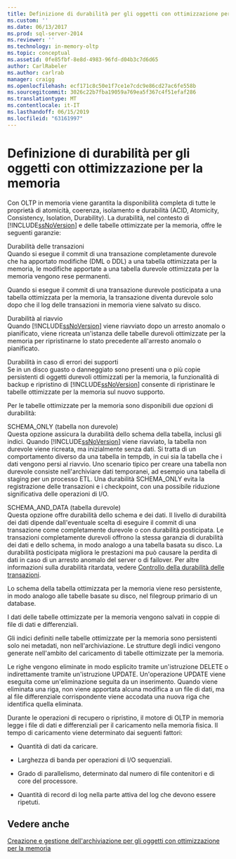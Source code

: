 ```yaml
---
title: Definizione di durabilità per gli oggetti con ottimizzazione per la memoria | Microsoft Docs
ms.custom: ''
ms.date: 06/13/2017
ms.prod: sql-server-2014
ms.reviewer: ''
ms.technology: in-memory-oltp
ms.topic: conceptual
ms.assetid: 0fe85fbf-8e8d-4983-96fd-d04b3c7d6d65
author: CarlRabeler
ms.author: carlrab
manager: craigg
ms.openlocfilehash: ecf171c8c50e1f7ce1e7cdc9e86cd27ac6fe558b
ms.sourcegitcommit: 3026c22b7fba19059a769ea5f367c4f51efaf286
ms.translationtype: MT
ms.contentlocale: it-IT
ms.lasthandoff: 06/15/2019
ms.locfileid: "63161997"
---
```

# <a name="defining-durability-for-memory-optimized-objects"></a>Definizione di durabilità per gli oggetti con ottimizzazione per la memoria
  Con OLTP in memoria viene garantita la disponibilità completa di tutte le proprietà di atomicità, coerenza, isolamento e durabilità (ACID, Atomicity, Consistency, Isolation, Durability). La durabilità, nel contesto di [!INCLUDE[ssNoVersion](../../includes/ssnoversion-md.md)] e delle tabelle ottimizzate per la memoria, offre le seguenti garanzie:  
  
 Durabilità delle transazioni  
 Quando si esegue il commit di una transazione completamente durevole che ha apportato modifiche (DML o DDL) a una tabella ottimizzata per la memoria, le modifiche apportate a una tabella durevole ottimizzata per la memoria vengono rese permanenti.  
  
 Quando si esegue il commit di una transazione durevole posticipata a una tabella ottimizzata per la memoria, la transazione diventa durevole solo dopo che il log delle transazioni in memoria viene salvato su disco.  
  
 Durabilità al riavvio  
 Quando [!INCLUDE[ssNoVersion](../../includes/ssnoversion-md.md)] viene riavviato dopo un arresto anomalo o pianificato, viene ricreata un'istanza delle tabelle durevoli ottimizzate per la memoria per ripristinarne lo stato precedente all'arresto anomalo o pianificato.  
  
 Durabilità in caso di errori dei supporti  
 Se in un disco guasto o danneggiato sono presenti una o più copie persistenti di oggetti durevoli ottimizzati per la memoria, la funzionalità di backup e ripristino di [!INCLUDE[ssNoVersion](../../includes/ssnoversion-md.md)] consente di ripristinare le tabelle ottimizzate per la memoria sul nuovo supporto.  
  
 Per le tabelle ottimizzate per la memoria sono disponibili due opzioni di durabilità:  
  
 SCHEMA_ONLY (tabella non durevole)  
 Questa opzione assicura la durabilità dello schema della tabella, inclusi gli indici. Quando [!INCLUDE[ssNoVersion](../../includes/ssnoversion-md.md)] viene riavviato, la tabella non durevole viene ricreata, ma inizialmente senza dati. Si tratta di un comportamento diverso da una tabella in tempdb, in cui sia la tabella che i dati vengono persi al riavvio. Uno scenario tipico per creare una tabella non durevole consiste nell'archiviare dati temporanei, ad esempio una tabella di staging per un processo ETL. Una durabilità SCHEMA_ONLY evita la registrazione delle transazioni e i checkpoint, con una possibile riduzione significativa delle operazioni di I/O.  
  
 SCHEMA_AND_DATA (tabella durevole)  
 Questa opzione offre durabilità dello schema e dei dati. Il livello di durabilità dei dati dipende dall'eventuale scelta di eseguire il commit di una transazione come completamente durevole o con durabilità posticipata. Le transazioni completamente durevoli offrono la stessa garanzia di durabilità dei dati e dello schema, in modo analogo a una tabella basata su disco. La durabilità posticipata migliora le prestazioni ma può causare la perdita di dati in caso di un arresto anomalo del server o di failover. Per altre informazioni sulla durabilità ritardata, vedere [Controllo della durabilità delle transazioni](../logs/control-transaction-durability.md).  
  
 Lo schema della tabella ottimizzata per la memoria viene reso persistente, in modo analogo alle tabelle basate su disco, nel filegroup primario di un database.  
  
 I dati delle tabelle ottimizzate per la memoria vengono salvati in coppie di file di dati e differenziali.  
  
 Gli indici definiti nelle tabelle ottimizzate per la memoria sono persistenti solo nei metadati, non nell'archiviazione. Le strutture degli indici vengono generate nell'ambito del caricamento di tabelle ottimizzate per la memoria.  
  
 Le righe vengono eliminate in modo esplicito tramite un'istruzione DELETE o indirettamente tramite un'istruzione UPDATE. Un'operazione UPDATE viene eseguita come un'eliminazione seguita da un inserimento. Quando viene eliminata una riga, non viene apportata alcuna modifica a un file di dati, ma al file differenziale corrispondente viene accodata una nuova riga che identifica quella eliminata.  
  
 Durante le operazioni di recupero o ripristino, il motore di OLTP in memoria legge i file di dati e differenziali per il caricamento nella memoria fisica. Il tempo di caricamento viene determinato dai seguenti fattori:  
  
-   Quantità di dati da caricare.  
  
-   Larghezza di banda per operazioni di I/O sequenziali.  
  
-   Grado di parallelismo, determinato dal numero di file contenitori e di core del processore.  
  
-   Quantità di record di log nella parte attiva del log che devono essere ripetuti.  
  
## <a name="see-also"></a>Vedere anche  
 [Creazione e gestione dell'archiviazione per gli oggetti con ottimizzazione per la memoria](creating-and-managing-storage-for-memory-optimized-objects.md)  
  
  
